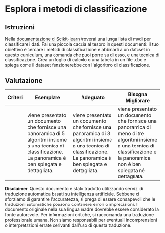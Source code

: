 # Esplora i metodi di classificazione

## Istruzioni

Nella [documentazione di Scikit-learn](https://scikit-learn.org/stable/supervised_learning.html) troverai una lunga lista di modi per classificare i dati. Fai una piccola caccia al tesoro in questi documenti: il tuo obiettivo è cercare i metodi di classificazione e abbinarli a un dataset in questo curriculum, una domanda che puoi porre su di esso, e una tecnica di classificazione. Crea un foglio di calcolo o una tabella in un file .doc e spiega come il dataset funzionerebbe con l'algoritmo di classificazione.

## Valutazione

| Criteri  | Esemplare                                                                                                                           | Adeguato                                                                                                                            | Bisogna Migliorare                                                                                                                                            |
| -------- | ----------------------------------------------------------------------------------------------------------------------------------- | ----------------------------------------------------------------------------------------------------------------------------------- | ------------------------------------------------------------------------------------------------------------------------------------------------------------- |
|          | viene presentato un documento che fornisce una panoramica di 5 algoritmi insieme a una tecnica di classificazione. La panoramica è ben spiegata e dettagliata. | viene presentato un documento che fornisce una panoramica di 3 algoritmi insieme a una tecnica di classificazione. La panoramica è ben spiegata e dettagliata. | viene presentato un documento che fornisce una panoramica di meno di tre algoritmi insieme a una tecnica di classificazione e la panoramica non è ben spiegata né dettagliata. |

**Disclaimer**:
Questo documento è stato tradotto utilizzando servizi di traduzione automatica basati su intelligenza artificiale. Sebbene ci sforziamo di garantire l'accuratezza, si prega di essere consapevoli che le traduzioni automatiche possono contenere errori o imprecisioni. Il documento originale nella sua lingua madre dovrebbe essere considerato la fonte autorevole. Per informazioni critiche, si raccomanda una traduzione professionale umana. Non siamo responsabili per eventuali incomprensioni o interpretazioni errate derivanti dall'uso di questa traduzione.